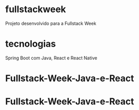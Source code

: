 # fullstackweek
Projeto desenvolvido para a Fullstack Week

# tecnologias
Spring Boot com Java, React e React Native
# Fullstack-Week-Java-e-React
# Fullstack-Week-Java-e-React
